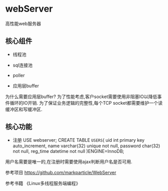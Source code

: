 # webServer

高性能web服务器

## 核心组件

* 线程池

* sql连接池

* poller

* 应用层buffer

为什么需要应用层buffer?
为了性能考虑,客户socket需要使用非阻塞IO以降低事件循环的IO开销.
为了保证业务逻辑的完整性,每个TCP socket都需要维护一个读缓冲区和写缓冲区.

## 核心功能

* 注册
USE webserver;
CREATE TABLE `USERS`(
    uid int primary key auto_increment,
    name varchar(32) unique not null,
    password char(32) not null,
    reg_time    datetime not null
)ENGINE=InnoDB;

用户名需要是唯一的,在注册时需要使用ajax判断用户名是否可用.

参考项目
<https://github.com/markparticle/WebServer>

参考书籍
《Linux多线程服务端编程》
